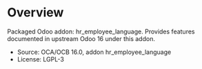 # Overview

Packaged Odoo addon: hr_employee_language. Provides features documented in upstream Odoo 16 under this addon.

- Source: OCA/OCB 16.0, addon hr_employee_language
- License: LGPL-3
